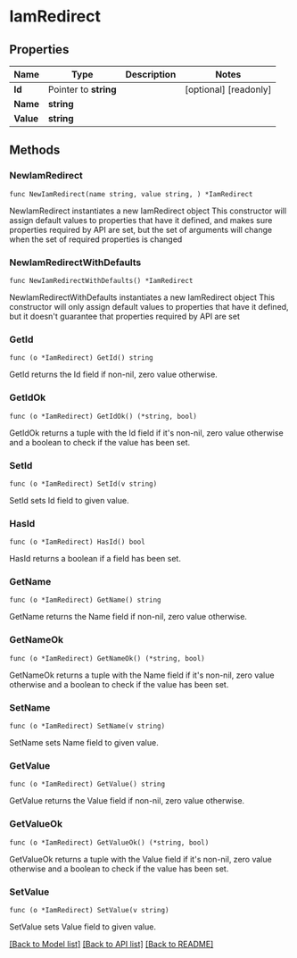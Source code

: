 # IamRedirect

## Properties

Name | Type | Description | Notes
------------ | ------------- | ------------- | -------------
**Id** | Pointer to **string** |  | [optional] [readonly] 
**Name** | **string** |  | 
**Value** | **string** |  | 

## Methods

### NewIamRedirect

`func NewIamRedirect(name string, value string, ) *IamRedirect`

NewIamRedirect instantiates a new IamRedirect object
This constructor will assign default values to properties that have it defined,
and makes sure properties required by API are set, but the set of arguments
will change when the set of required properties is changed

### NewIamRedirectWithDefaults

`func NewIamRedirectWithDefaults() *IamRedirect`

NewIamRedirectWithDefaults instantiates a new IamRedirect object
This constructor will only assign default values to properties that have it defined,
but it doesn't guarantee that properties required by API are set

### GetId

`func (o *IamRedirect) GetId() string`

GetId returns the Id field if non-nil, zero value otherwise.

### GetIdOk

`func (o *IamRedirect) GetIdOk() (*string, bool)`

GetIdOk returns a tuple with the Id field if it's non-nil, zero value otherwise
and a boolean to check if the value has been set.

### SetId

`func (o *IamRedirect) SetId(v string)`

SetId sets Id field to given value.

### HasId

`func (o *IamRedirect) HasId() bool`

HasId returns a boolean if a field has been set.

### GetName

`func (o *IamRedirect) GetName() string`

GetName returns the Name field if non-nil, zero value otherwise.

### GetNameOk

`func (o *IamRedirect) GetNameOk() (*string, bool)`

GetNameOk returns a tuple with the Name field if it's non-nil, zero value otherwise
and a boolean to check if the value has been set.

### SetName

`func (o *IamRedirect) SetName(v string)`

SetName sets Name field to given value.


### GetValue

`func (o *IamRedirect) GetValue() string`

GetValue returns the Value field if non-nil, zero value otherwise.

### GetValueOk

`func (o *IamRedirect) GetValueOk() (*string, bool)`

GetValueOk returns a tuple with the Value field if it's non-nil, zero value otherwise
and a boolean to check if the value has been set.

### SetValue

`func (o *IamRedirect) SetValue(v string)`

SetValue sets Value field to given value.



[[Back to Model list]](../README.md#documentation-for-models) [[Back to API list]](../README.md#documentation-for-api-endpoints) [[Back to README]](../README.md)


